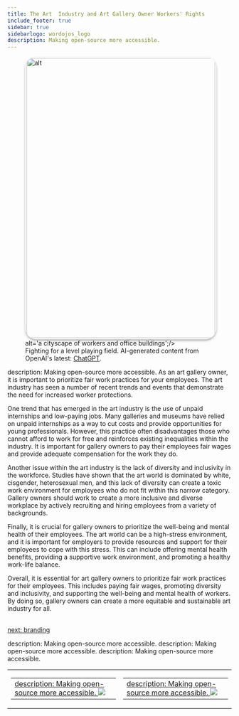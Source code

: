 ```yaml
---
title: The Art  Industry and Art Gallery Owner Workers' Rights
include_footer: true
sidebar: true
sidebarlogo: wordojos_logo
description: Making open-source more accessible.
---
```


<figure>
    <img src='/uploads/workers-rights.jpg' style="width: 100%;height: 630px;padding: 3px; box-shadow: 0 3px 5px rgba(0,0,0,.3);border-radius: 25px;overflow: hidden;border: none;" align="middle"; alt='alt';/> alt='a cityscape of workers and office buildings';/>
    <figcaption>Fighting for a level playing field.  AI-generated content from OpenAI's latest: <a href="https://openai.com/blog/chatgpt/" >ChatGPT</a>.</figcaption>
</figure>
<p>
description: Making open-source more accessible.
As an art gallery owner, it is important to prioritize fair work practices for your employees. The art industry has seen a number of recent trends and events that demonstrate the need for increased worker protections.

One trend that has emerged in the art industry is the use of unpaid internships and low-paying jobs. Many galleries and museums have relied on unpaid internships as a way to cut costs and provide opportunities for young professionals. However, this practice often disadvantages those who cannot afford to work for free and reinforces existing inequalities within the industry. It is important for gallery owners to pay their employees fair wages and provide adequate compensation for the work they do.

Another issue within the art industry is the lack of diversity and inclusivity in the workforce. Studies have shown that the art world is dominated by white, cisgender, heterosexual men, and this lack of diversity can create a toxic work environment for employees who do not fit within this narrow category. Gallery owners should work to create a more inclusive and diverse workplace by actively recruiting and hiring employees from a variety of backgrounds.

Finally, it is crucial for gallery owners to prioritize the well-being and mental health of their employees. The art world can be a high-stress environment, and it is important for employers to provide resources and support for their employees to cope with this stress. This can include offering mental health benefits, providing a supportive work environment, and promoting a healthy work-life balance.

Overall, it is essential for art gallery owners to prioritize fair work practices for their employees. This includes paying fair wages, promoting diversity and inclusivity, and supporting the well-being and mental health of workers. By doing so, gallery owners can create a more equitable and sustainable art industry for all.

<br>
<a href="https://workdojos.com/artgalleries/branding">next: branding</a>
</p>
<table border="0" cellpadding="0" cellspacing="0" width="600" id="templateColumns">
    <tr>
description: Making open-source more accessible.
        <td align="center" valign="top" width="50%" class="templateColumnContainer">
            <table border="0" cellpadding="10" cellspacing="0" height="100%" width="100px">
                <tr>
                    <td class="leftColumnContent">
                      <a href="https://artgalleries.workdojos.com">
description: Making open-source more accessible.
                        <img src="/uploads/dash.png" class="columnImage" />
                    </td>
                </tr>
            </table>
        </td>
description: Making open-source more accessible.
        <td align="center" valign="top" width="50%" class="templateColumnContainer">
            <table border="0" cellpadding="10" cellspacing="0" height="100%" width="100px">
                <tr>
                    <td class="rightColumnContent">
                      <a href="https://musicalartist.workdojos.com">
description: Making open-source more accessible.
                        <img src="/uploads/randomdojo.png" class="columnImage" />
                    </td>
            </table>
        </td>
    </tr>
description: Making open-source more accessible.
</table>